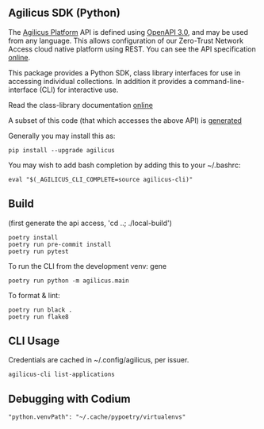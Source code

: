 ## Agilicus SDK (Python)

The [Agilicus Platform](https://www.agilicus.com/) API is defined using [OpenAPI 3.0](https://github.com/OAI/OpenAPI-Specification),
and may be used from any language. This allows configuration of our Zero-Trust Network Access cloud native platform
using REST. You can see the API specification [online](https://www.agilicus.com/api).

This package provides a Python SDK, class library interfaces for use in
accessing individual collections. In addition it provides a command-line-interface (CLI)
for interactive use.

Read the class-library documentation [online](https://www.agilicus.com/api/)

A subset of this code (that which accesses the above API) is [generated](agilicus/agilicus_api_README.md)

Generally you may install this as:
```
pip install --upgrade agilicus
```
You may wish to add bash completion by adding this to your ~/.bashrc:
```
eval "$(_AGILICUS_CLI_COMPLETE=source agilicus-cli)"
```

## Build

(first generate the api access, 'cd ..; ./local-build')

```
poetry install
poetry run pre-commit install
poetry run pytest
```

To run the CLI from the development venv:
gene

`poetry run python -m agilicus.main`

To format & lint:

```
poetry run black .
poetry run flake8
```

## CLI Usage

Credentials are cached in ~/.config/agilicus, per issuer.

```
agilicus-cli list-applications
```

## Debugging with Codium

```
"python.venvPath": "~/.cache/pypoetry/virtualenvs"
```
